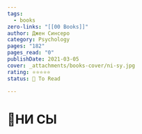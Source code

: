 ```yaml
---
tags:
  - books
zero-links: "[[00 Books]]"
author: Джен Синсеро
category: Psychology
pages: "182"
pages_read: "0"
publishDate: 2021-03-05
cover: _attachments/books-cover/ni-sy.jpg
rating: ⭐⭐⭐⭐⭐
status: 🔷 To Read

---
```

# 📔НИ СЫ